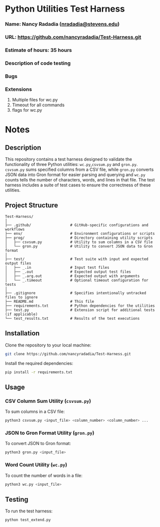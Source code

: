 # Python Utilities Test Harness

### Name: Nancy Radadia (nradadia@stevens.edu)

### URL: https://github.com/nancyradadia/Test-Harness.git

### Estimate of hours: 35 hours

### Description of code testing

### Bugs

### Extensions
1. Multiple files for wc.py
2. Timeout for all commands
3. flags for wc.py


# Notes


## Description

This repository contains a test harness designed to validate the functionality of three Python utilities: `wc.py`,`csvsum.py` and `gron.py`. `csvsum.py` sums specified columns from a CSV file, while `gron.py` converts JSON data into Gron format for easier parsing and querying and `wc.py` counts tells the number of characters, words, and lines in that file. The test harness includes a suite of test cases to ensure the correctness of these utilities.

## Project Structure
```
Test-Harness/
│
├── .github/                  # GitHub-specific configurations and workflows
├── env/                      # Environment configurations or scripts
├── prog/                     # Directory containing utility scripts
│   ├── csvsum.py             # Utility to sum columns in a CSV file
│   └── gron.py               # Utility to convert JSON data to Gron format
│
├── test/                     # Test suite with input and expected output files
│   ├── _.in                  # Input test files
│   ├── _.out                 # Expected output test files
│   ├── _.arg.out             # Expected output with arguments
│   └── _.timeout             # Optional timeout configuration for tests
│
├── .gitignore                # Specifies intentionally untracked files to ignore
├── README.md                 # This file
├── requirements.txt          # Python dependencies for the utilities
├── test.py                   # Extension script for additional tests (if applicable)
└── test_results.txt          # Results of the test executions
```



## Installation

Clone the repository to your local machine:

<!-- Add the git repo link here -->

```bash
git clone https://github.com/nancyradadia/Test-Harness.git
```

Install the required dependencies:

```bash
pip install -r requirements.txt
```
    

## Usage

### CSV Column Sum Utility (`csvsum.py`)
To sum columns in a CSV file:

```bash
python3 csvsum.py <input_file> <column_number> <column_number> ...
```

### JSON to Gron Format Utility (`gron.py`)
To convert JSON to Gron format:

```bash
python3 gron.py <input_file>
```

### Word Count Utility (`wc.py`)
To count the number of words in a file:

```bash
python3 wc.py <input_file>
```



## Testing
To run the test harness:
```
python test_extend.py
```